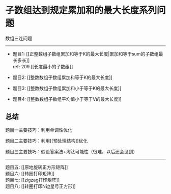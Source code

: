 # 子数组达到规定累加和的最大长度系列问题

数组三连问题

---


- 题目1: [[正整数组子数组累加和等于K的最大长度|累加和等于sum的子数组最长多长]]   
             ref: 209.[[长度最小的子数组]]
- 题目2: [[整数数组子数组累加和等于K的最大长度]]  
- 题目3: [[整数数组子数组累加和小于等于K的最大长度]]   
 
 - 题目4: [[整数数组子数组平均值小于等于V的最大长度]]  



## 总结
题目一主要技巧：利用单调性优化

题目二主要技巧：利用[[预处理结构]]优化

题目三主要技巧：假设答案法+淘汰可能性（很难，以后还会见到）

---


题目五: [[原地旋转正方形矩阵]]  
题目六: [[转圈打印矩阵]]   
题目七: [[zigzag打印矩阵]]  
题目八: [[转圈打印N边星号正方形]]



